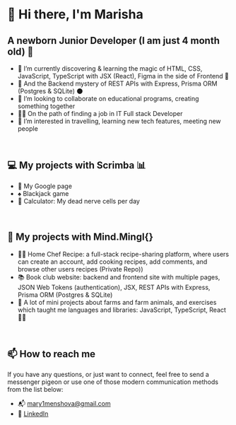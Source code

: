 # 👋 Hi there, I'm Marisha 
## A newborn Junior Developer (I am just 4 month old) 🐣
   
- 🌱 I’m currently discovering & learning the magic of HTML, CSS, JavaScript, TypeScript with JSX (React), Figma in the side of Frontend 🔮
- 🦇 And the Backend mystery of REST APIs with Express, Prisma ORM (Postgres & SQLite) 🌑
- 💞️ I’m looking to collaborate on educational programs, creating something together
- 👩‍💻 On the path of finding a job in IT Full stack Developer
- 👀 I’m interested in travelling, learning new tech features, meeting new people
<br />

## 💻 My projects with Scrimba 📊
  
- 🎇 My Google page
- ♠️ Blackjack game
- 🌈 Calculator: My dead nerve cells per day
<br />

## 🧟 My projects with Mind.Mingl{}
  
- 👩‍🍳 Home Chef Recipe: a full-stack recipe-sharing platform, where users can create an account, add cooking recipes, add comments, and browse other users recipes (Private Repo))
- 📚 Book club website: backend and frontend site with multiple pages, JSON Web Tokens (authentication), JSX, REST APIs with Express, Prisma ORM (Postgres & SQLite) 
- 🚜 A lot of mini projects about farms and farm animals, and exercises which taught me languages and libraries: JavaScript, TypeScript, React 🐄🌾
<br />

 ## 📫 How to reach me
  
If you have any questions, or just want to connect, feel free to send a messenger pigeon or use one of those modern communication methods from the list below:
- 📬 mary1menshova@gmail.com
- 📎 [LinkedIn](https://www.linkedin.com/in/marisha-menshova-0ab757157/)

<!---
MarishaMenshovaIT/MarishaMenshovaIT is a ✨ special ✨ repository because its `README.md` (this file) appears on your GitHub profile.
You can click the Preview link to take a look at your changes.
--->
